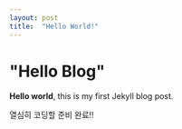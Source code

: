 ```yaml
---
layout: post
title:  "Hello World!"
---
```


# "Hello Blog"

**Hello world**, this is my first Jekyll blog post.

열심히 코딩할 준비 완료!!
